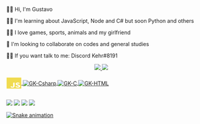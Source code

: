 
🐱‍🏍 Hi, I'm Gustavo

🐱‍🚀 I'm learning about JavaScript, Node and C# but soon Python and others

🐱‍👤 I love games, sports, animals and my girlfriend

🐉 I'm looking to collaborate on codes and general studies

🐱‍💻 If you want talk to me: Discord Kehr#8191

<div align="center">
  <a href="https://github.com/GustavoKehr">
  <img height="149em" src="https://github-readme-stats.vercel.app/api?username=GustavoKehr&show_icons=true&theme=tokyonight&include_all_commits=true&count_private=true"/>
  <img height="149em" src="https://github-readme-stats.vercel.app/api/top-langs/?username=GustavoKehr&layout=compact&langs_count=7&theme=tokyonight"/>
</div>

<div style="display: inline_block"><br>
  <img align="center" alt="GK-Js" height="30" width="40" src="https://raw.githubusercontent.com/devicons/devicon/master/icons/javascript/javascript-plain.svg">
  <img align="center" alt="GK-Csharp" height="30" width="60" src="https://img.shields.io/badge/C%23-239120?style=for-the-badge&logo=c-sharp&logoColor=white%22%3E">
  <img align="center" alt="GK-C" height="30" width="60" src="https://img.shields.io/badge/C-00599C?style=for-the-badge&logo=c&logoColor=white">
   <img align="center" alt="GK-HTML" height="30" width="80" src="https://img.shields.io/badge/HTML5-E34F26?style=for-the-badge&logo=html5&logoColor=white">
  


 ##

<div> 
  <a href="https://instagram.com/gustavokehr_" target="_blank"><img src="https://img.shields.io/badge/-Instagram-%23E4405F?style=for-the-badge&logo=instagram&logoColor=white" target="_blank"></a>
  <a href = "mailto:guckehr008@gmail.com"><img src="https://img.shields.io/badge/-Gmail-%23333?style=for-the-badge&logo=gmail&logoColor=white" target="_blank"></a>
  <a href="https://www.linkedin.com/in/gustavo-kehr-6a3356248/" target="_blank"><img src="https://img.shields.io/badge/-LinkedIn-%230077B5?style=for-the-badge&logo=linkedin&logoColor=white" target="_blank"></a>
<a href="https://steamcommunity.com/id/thugkehr/"><img src="https://img.shields.io/badge/Steam-000000?style=for-the-badge&logo=steam&logoColor=white"
  
 

  </div>

![Snake animation](https://github.com/GustavoKehr/GustavoKehr/blob/output/github-contribution-grid-snake.svg)
